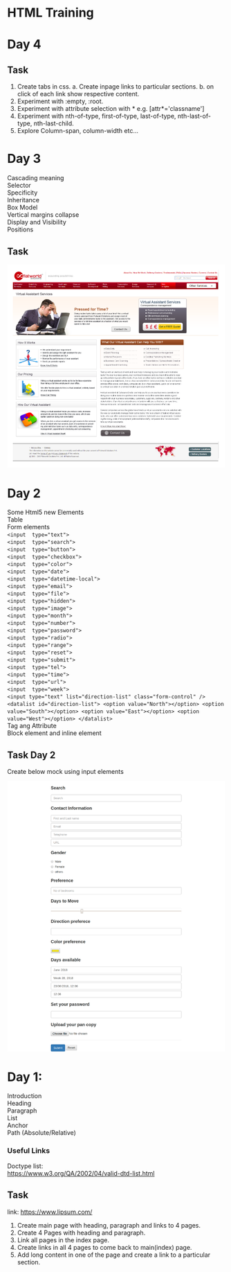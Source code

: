 # HTML Training
# Day 4
## Task
1. Create tabs in css. 
    a. Create inpage links to particular sections.
    b. on click of each link show respective content.
2. Experiment with :empty, :root.
3. Experiment with attribute selection with * e.g. [attr*='classname']
4. Experiment with nth-of-type, first-of-type, last-of-type, nth-last-of-type, nth-last-child.
5. Explore Column-span, column-width etc...



# Day 3
Cascading meaning <br>
Selector <br>
Specificity <br>
Inheritance <br>
Box Model <br>
Vertical margins collapse <br>
Display and Visibility <br>
Positions <br>

## Task
![nonStyleComponentBuild](https://github.com/rsantoshreddy/html-training/blob/master/task.png)

# Day 2
Some Html5 new Elements <br>
Table <br>
Form elements <br>
  `<input  type="text">`<br>
`<input  type="search">`<br>
`<input  type="button">`<br>
`<input  type="checkbox">`<br>
`<input  type="color">`<br>
`<input  type="date">`<br>
`<input  type="datetime-local">`<br>
`<input  type="email">`<br>
`<input  type="file">`<br>
`<input  type="hidden">`<br>
`<input  type="image">`<br>
`<input  type="month">`<br>
`<input  type="number">`<br>
`<input  type="password">`<br>
`<input  type="radio">`<br>
`<input  type="range">`<br>
`<input  type="reset">`<br>
`<input  type="submit">`<br>
`<input  type="tel">`<br>
`<input  type="time">`<br>
`<input  type="url">`<br>
`<input  type="week"> `<br>
`<input type="text" list="direction-list" class="form-control" />
        <datalist id="direction-list">
          <option value="North"></option>
          <option value="South"></option>
          <option value="East"></option>
          <option value="West"></option>
        </datalist>`<br>
Tag ang Attribute <br>
Block element and inline element<br>

## Task Day 2
Create below mock using input elements

![nonStyleComponentBuild](https://github.com/rsantoshreddy/html-training/blob/master/day2/images/task2.png)

# Day 1: 
Introduction <br>
Heading<br>
Paragraph<br>
List<br>
Anchor<br>
Path (Absolute/Relative) <br>

### Useful Links
Doctype list: <br>
https://www.w3.org/QA/2002/04/valid-dtd-list.html 

## Task
link: https://www.lipsum.com/
1. Create main page with heading, paragraph and links to 4 pages.
2. Create 4 Pages with heading and paragraph.
3. Link all pages in the index page.
4. Create links in all 4 pages to come back to main(index) page.
5. Add long content in one of the page and create a link to a particular section.




